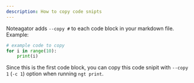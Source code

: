 ```yaml
---
description: How to copy code snipts
---
```

Noteagator adds `--copy #` to each code block in your markdown file.  
Example:
```python
# example code to copy 
for i in range(10):
    print(i)
```
Since this is the first code block, you can copy this code snipit with `--copy 1` (`-c 1`) option when running `ngt print`.  